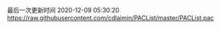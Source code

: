 最后一次更新时间 2020-12-09 05:30:20
https://raw.githubusercontent.com/cdlaimin/PACList/master/PACList.pac

